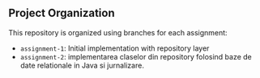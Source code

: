 ## Project Organization

This repository is organized using branches for each assignment:
- `assignment-1`: Initial implementation with repository layer
- `assignment-2`: implementarea claselor din repository folosind baze de date relationale in Java si jurnalizare.


